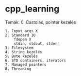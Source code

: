 # cpp_learning

Témák:
    0. Castolás, pointer kezelés

    1. Input args X
    2. Standard IO
        fdopen X
        stdin, stdout, stderr
    3. Filesystem
    4. String kezelés
    5. Byte kezelés
    6. STD containers, iterators
    7. Managed pointers
    8. Threading